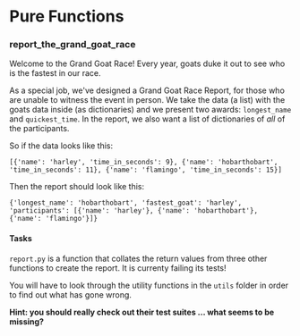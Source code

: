 # Pure Functions

### report_the_grand_goat_race

Welcome to the Grand Goat Race! Every year, goats duke it out to see who is the fastest in our race.

As a special job, we've designed a Grand Goat Race Report, for those who are unable to witness the event in person. We take the data (a list) with the goats data inside (as dictionaries) and we present two awards: `longest_name` and `quickest_time`. In the report, we also want a list of dictionaries of _all_ of the participants.

So if the data looks like this:
```
[{'name': 'harley', 'time_in_seconds': 9}, {'name': 'hobarthobart', 'time_in_seconds': 11}, {'name': 'flamingo', 'time_in_seconds': 15}]
```

Then the report should look like this: 

```
{'longest_name': 'hobarthobart', 'fastest_goat': 'harley', 'participants': [{'name': 'harley'}, {'name': 'hobarthobart'}, {'name': 'flamingo'}]}
```


#### Tasks

`report.py` is a function that collates the return values from three other functions to create the report. It is currenty failing its tests! 

You will have to look through the utility functions in the `utils` folder in order to find out what has gone wrong.

**Hint: you should really check out their test suites ... what seems to be missing?**